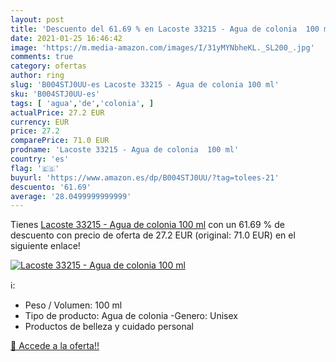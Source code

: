 ```yaml
---
layout: post
title: 'Descuento del 61.69 % en Lacoste 33215 - Agua de colonia  100 ml'
date: 2021-01-25 16:46:42
image: 'https://m.media-amazon.com/images/I/31yMYNbheKL._SL200_.jpg'
comments: true
category: ofertas
author: ring
slug: 'B004STJ0UU-es Lacoste 33215 - Agua de colonia 100 ml'
sku: 'B004STJ0UU-es'
tags: [ 'agua','de','colonia', ]
actualPrice: 27.2 EUR
currency: EUR
price: 27.2
comparePrice: 71.0 EUR
prodname: 'Lacoste 33215 - Agua de colonia  100 ml'
country: 'es'
flag: '🇪🇸'
buyurl: 'https://www.amazon.es/dp/B004STJ0UU/?tag=tolees-21'
descuento: '61.69'
average: '28.0499999999999'
---
```


Tienes [Lacoste 33215 - Agua de colonia  100 ml](https://www.amazon.es/dp/B004STJ0UU/?tag=tolees-21) con un 61.69 % de descuento con precio de oferta de 27.2 EUR (original: 71.0 EUR) en el siguiente enlace!

[![Lacoste 33215 - Agua de colonia  100 ml](https://m.media-amazon.com/images/I/31yMYNbheKL._SL200_.jpg)](https://www.amazon.es/dp/B004STJ0UU/?tag=tolees-21)

ℹ️:

- Peso / Volumen: 100 ml
- Tipo de producto: Agua de colonia -Genero: Unisex
- Productos de belleza y cuidado personal

[🛒 Accede a la oferta!!](https://www.amazon.es/dp/B004STJ0UU/?tag=tolees-21)
